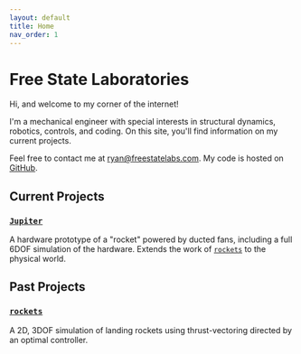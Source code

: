 ```yaml
---
layout: default
title: Home
nav_order: 1
--- 
```


# Free State Laboratories

Hi, and welcome to my corner of the internet!  

I'm a mechanical engineer with special interests in structural dynamics, robotics, controls, and coding. On this site, you'll find information on my current projects.  

Feel free to contact me at [ryan@freestatelabs.com](mailto:ryan@freestatelabs.com). My code is hosted on [GitHub](https://github.com/freestatelabs).

## Current Projects
### [`Jupiter`](/jupiter/index/)
A hardware prototype of a "rocket" powered by ducted fans, including a full 6DOF simulation of the hardware. Extends the work of [`rockets`](/rockets/index/) to the physical world.

## Past Projects
### [`rockets`](/rockets/index/)
A 2D, 3DOF simulation of landing rockets using thrust-vectoring directed by an optimal controller.
